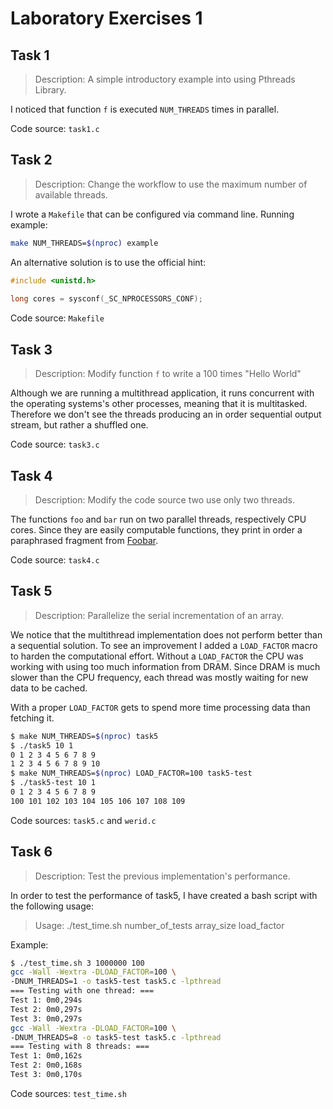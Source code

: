 # Laboratory Exercises 1

## Task 1

> Description: A simple introductory example into using Pthreads Library.

I noticed that function `f` is executed `NUM_THREADS` times in parallel.

Code source: `task1.c`

## Task 2

> Description: Change the workflow to use the maximum number of available threads.

I wrote a `Makefile` that can be configured via command line. Running example:

```bash
make NUM_THREADS=$(nproc) example
```

An alternative solution is to use the official hint:
```c
#include <unistd.h>
 
long cores = sysconf(_SC_NPROCESSORS_CONF);
```

Code source: `Makefile`

## Task 3

> Description: Modify function `f` to write a 100 times "Hello World"

Although we are running a multithread application, it runs concurrent with the
operating systems's other processes, meaning that it is multitasked. Therefore
we don't see the threads producing an in order sequential output stream, but
rather a shuffled one.

Code source: `task3.c`

## Task 4

> Description: Modify the code source two use only two threads.

The functions `foo` and `bar` run on two parallel threads, respectively CPU
cores. Since they are easily computable functions, they print in order a
paraphrased fragment from [Foobar](https://en.wikipedia.org/wiki/Foobar).

Code source: `task4.c`

## Task 5

> Description: Parallelize the serial incrementation of an array.

We notice that the multithread implementation does not perform better than a
sequential solution. To see an improvement I added a `LOAD_FACTOR` macro to
harden the computational effort. Without a `LOAD_FACTOR` the CPU was working
with using too much information from DRAM. Since DRAM is much slower than the
CPU frequency, each thread was mostly waiting for new data to be cached.

With a proper `LOAD_FACTOR` gets to spend more time processing data than
fetching it.

```bash
$ make NUM_THREADS=$(nproc) task5
$ ./task5 10 1
0 1 2 3 4 5 6 7 8 9
1 2 3 4 5 6 7 8 9 10
$ make NUM_THREADS=$(nproc) LOAD_FACTOR=100 task5-test
$ ./task5-test 10 1
0 1 2 3 4 5 6 7 8 9
100 101 102 103 104 105 106 107 108 109
```

Code sources: `task5.c` and `werid.c`

## Task 6

> Description: Test the previous implementation's performance.

In order to test the performance of task5, I have created a bash script with
the following usage:

> Usage: ./test_time.sh number_of_tests array_size load_factor

Example:

```bash
$ ./test_time.sh 3 1000000 100
gcc -Wall -Wextra -DLOAD_FACTOR=100 \
-DNUM_THREADS=1 -o task5-test task5.c -lpthread
=== Testing with one thread: ===
Test 1: 0m0,294s
Test 2: 0m0,297s
Test 3: 0m0,297s
gcc -Wall -Wextra -DLOAD_FACTOR=100 \
-DNUM_THREADS=8 -o task5-test task5.c -lpthread
=== Testing with 8 threads: ===
Test 1: 0m0,162s
Test 2: 0m0,168s
Test 3: 0m0,170s
```

Code sources: `test_time.sh`
